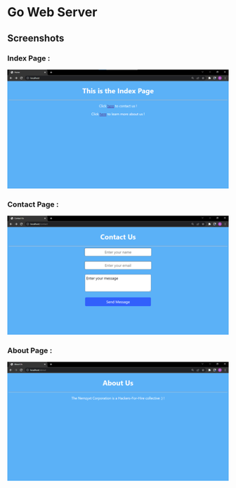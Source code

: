 # Go Web Server

## Screenshots

### Index Page : 
![img](https://github.com/nemzyxt/go-web-server/blob/main/screenshots/index.png?raw=true)

### Contact Page :
![img](https://github.com/nemzyxt/go-web-server/blob/main/screenshots/contact.png?raw=true)

### About Page :
![img](https://github.com/nemzyxt/go-web-server/blob/main/screenshots/about.png?raw=true)